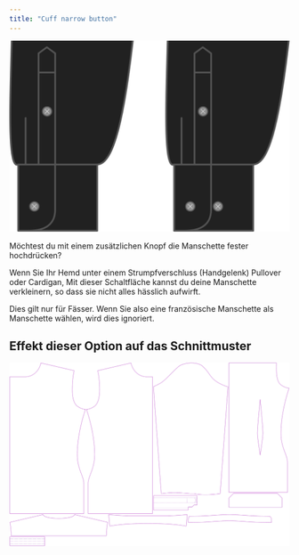 ```yaml
---
title: "Cuff narrow button"
---
```


![Schalenmanschette schmal Taste](./barrelcuffnarrowbutton.svg)

Möchtest du mit einem zusätzlichen Knopf die Manschette fester hochdrücken?

Wenn Sie Ihr Hemd unter einem Strumpfverschluss (Handgelenk) Pullover oder Cardigan, Mit dieser Schaltfläche kannst du deine Manschette verkleinern, so dass sie nicht alles hässlich aufwirft.

<Note>

Dies gilt nur für Fässer. Wenn Sie also eine französische Manschette als Manschette wählen, wird dies ignoriert.

</Note>

## Effekt dieser Option auf das Schnittmuster

![Dieses Bild zeigt den Effekt dieser Option, indem es mehrere Varianten überlagert, die einen anderen Wert für diese Option haben](simon_barrelcuffnarrowbutton_sample.svg "Effekt dieser Option auf das Schnittmuster")
